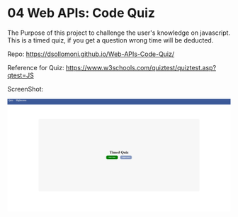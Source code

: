 # 04 Web APIs: Code Quiz

 The Purpose of this project to challenge the user's knowledge on javascript. This is a timed quiz, if you get a question wrong time will be deducted.

 Repo: https://dsollomoni.github.io/Web-APIs-Code-Quiz/

 Reference for Quiz: https://www.w3schools.com/quiztest/quiztest.asp?qtest=JS

 ScreenShot: 
 
 ![desktop preview](/Images/screenshot.png)